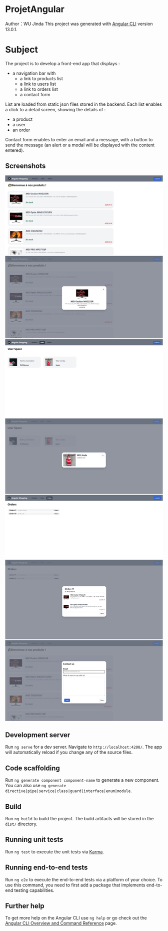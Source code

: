 # ProjetAngular
Author：WU Jinda
This project was generated with [Angular CLI](https://github.com/angular/angular-cli) version 13.0.1.

# Subject

The project is to develop a front-end app that displays :
- a navigation bar with 
  - a link to products list
  - a link to users list
  - a link to orders list
  - a contact form

List are loaded from static json files stored in the backend.
Each list enables a click to a detail screen, showing the details of :
- a product
- a user
- an order

Contact form enables to enter an email and a message, with a button to send the message (an alert or a modal will be displayed with the content entered).

## Screenshots

![Products](screenshot/products.jpg)
![Product dialog](screenshot/product.jpg)
![Users](screenshot/users.jpg)
![User dialog](screenshot/user.jpg)
![Orders](screenshot/orders.jpg)
![Order dialog](screenshot/order.jpg)
![Contact form](screenshot/contact.jpg)

## Development server

Run `ng serve` for a dev server. Navigate to `http://localhost:4200/`. The app will automatically reload if you change any of the source files.

## Code scaffolding

Run `ng generate component component-name` to generate a new component. You can also use `ng generate directive|pipe|service|class|guard|interface|enum|module`.

## Build

Run `ng build` to build the project. The build artifacts will be stored in the `dist/` directory.

## Running unit tests

Run `ng test` to execute the unit tests via [Karma](https://karma-runner.github.io).

## Running end-to-end tests

Run `ng e2e` to execute the end-to-end tests via a platform of your choice. To use this command, you need to first add a package that implements end-to-end testing capabilities.

## Further help

To get more help on the Angular CLI use `ng help` or go check out the [Angular CLI Overview and Command Reference](https://angular.io/cli) page.
